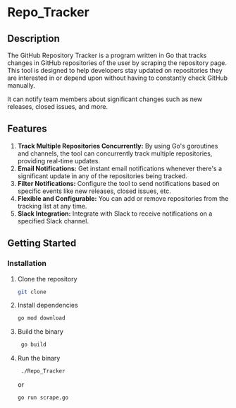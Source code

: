 # Repo_Tracker

## Description

The GitHub Repository Tracker is a program written in Go that tracks changes in GitHub repositories of the user by scraping the repository page. This tool is designed to help developers stay updated on repositories they are interested in or depend upon without having to constantly check GitHub manually.

It can notify team members about significant changes such as new releases, closed issues, and more.

## Features

1. **Track Multiple Repositories Concurrently:** By using Go's goroutines and channels, the tool can concurrently track multiple repositories, providing real-time updates.
2. **Email Notifications:** Get instant email notifications whenever there's a significant update in any of the repositories being tracked.
3. **Filter Notifications:** Configure the tool to send notifications based on specific events like new releases, closed issues, etc.
4. **Flexible and Configurable:** You can add or remove repositories from the tracking list at any time.
5. **Slack Integration:** Integrate with Slack to receive notifications on a specified Slack channel.

## Getting Started

### Installation

1. Clone the repository

   ```sh
   git clone
    ```
2. Install dependencies

   ```sh
   go mod download
   ```
3. Build the binary

   ```sh
    go build
    ```
4. Run the binary

   ```sh
    ./Repo_Tracker
    ```
    or
    ```sh
    go run scrape.go
    ```





